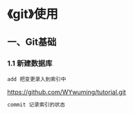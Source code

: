 # 《git》使用

## 一、Git基础

### 1.1 新建数据库

```
add 把变更录入到索引中
```

https://github.com/WYwuming/tutorial.git

```c
commit 记录索引的状态
```
